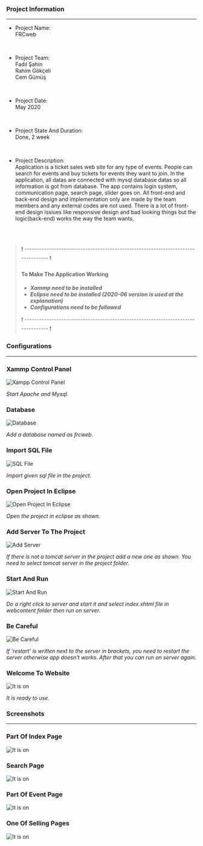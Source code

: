 ### Project Information
--- 
* Project Name: <br/>
FRCweb
<br>

* Project Team: <br/>
Fadıl Şahin<br>
Rahim Gökçeli<br>
Cem Gümüş
<br>

* Project Date: <br/>
May 2020
<br>

* Project State And Duration: <br/>
Done, 2 week
<br>

* Project Description: <br/>
Application is a ticket sales web site for any type of events. People can search for events and buy tickets for events they want to join. In the application, all datas are connected with mysql database datas so all information is got from database. The app contains login system, communication page, search page, slider goes on. All front-end and back-end design and implementation only are made by the team members and any external codes are not used.
There is a lot of front-end design issiues like responsive design and bad looking things but the logic(back-end) works the way the team wants.
<br/>
<br/>

>:exclamation: --------------------------------------------------------------------------------- :exclamation:
>#### To Make The Application Working
>- ***Xammp need to be installed***
>- ***Eclipse need to be installed (2020-06 version is used at the explanation)***
>- ***Configurations need to be followed***
>
>:exclamation: --------------------------------------------------------------------------------- :exclamation:
### Configurations
---

### Xammp Control Panel
![Xampp Control Panel](images/0.png)

*Start Apache and Mysql.*

### Database
![Database](images/1.png)

*Add a database named as frcweb.*
### Import SQL File
![SQL File](images/2.png)

*Import given sql file in the project.*
### Open Project In Eclipse
![Open Project In Eclipse](images/3.png)

*Open the project in eclipse as shown.*
### Add Server To The Project
![Add Server](images/4.png)

*If there is not a tomcat server in the project add a new one as shown. You need to select tomcat server in the project folder.*

### Start And Run
![Start And Run](images/5.png)

*Do a right click to server and start it and select index.xhtml file in webcontent folder then run on server.*
### Be Careful 
![Be Careful](images/6.png)

*If 'restart' is written next to the server in brackets, you need to restart the server otherwise app doesn't works. After that you can run on server again.*
### Welcome To Website 
![It is on](images/7.png)

*It is ready to use.*
### Screenshots
---

### Part Of Index Page
![It is on](images/9.png)

### Search Page
![It is on](images/10.png)

### Part Of Event Page
![It is on](images/11.png)

### One Of Selling Pages
![It is on](images/12.png)

